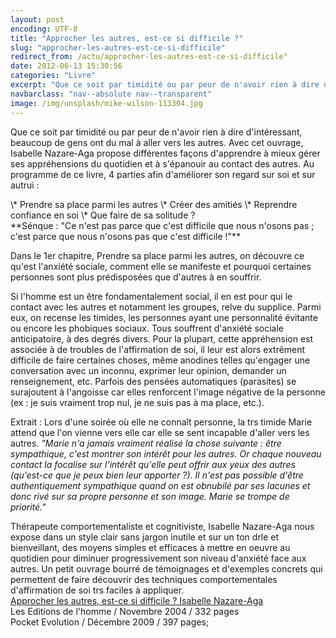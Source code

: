 ```yaml
---
layout: post
encoding: UTF-8
title: "Approcher les autres, est-ce si difficile ?"
slug: "approcher-les-autres-est-ce-si-difficile"
redirect_from: /actu/approcher-les-autres-est-ce-si-difficile"
date: 2012-06-13 15:30:56
categories: "Livre"
excerpt: "Que ce soit par timidité ou par peur de n'avoir rien à dire d'intéressant, beaucoup de gens ont du mal à aller vers les autres. Avec cet ouvrage, Isabelle Nazare-Aga propose différentes façons d'apprendre à mieux gérer ses appréhensions du quotidien et à s'épanouir au contact des autres."
navbarclass: "nav--absolute nav--transparent"
image: /img/unsplash/mike-wilson-113304.jpg
---
```

Que ce soit par timidité ou par peur de n'avoir rien à dire d'intéressant, beaucoup de gens ont du mal à aller vers les autres. Avec cet ouvrage, Isabelle Nazare-Aga propose différentes façons d'apprendre à mieux gérer ses appréhensions du quotidien et à s'épanouir au contact des autres.
Au programme de ce livre, 4 parties afin d'améliorer son regard sur soi et sur autrui :

<div align="left">  
 \* Prendre sa place parmi les autres  
 \* Créer des amitiés  
 \* Reprendre confiance en soi  
 \* Que faire de sa solitude ?</div>  
**Sénque : "Ce n'est pas parce que c'est difficile que nous n'osons pas ; c'est parce que nous n'osons pas que c'est difficile !"**  
  
Dans le 1er chapitre, Prendre sa place parmi les autres, on découvre ce qu'est l'anxiété sociale, comment elle se manifeste et pourquoi certaines personnes sont plus prédisposées que d'autres à en souffrir.   
  
Si l'homme est un être fondamentalement social, il en est pour qui le contact avec les autres et notamment les groupes, relve du supplice. Parmi eux, on recense les timides, les personnes ayant une personnalité évitante ou encore les phobiques sociaux. Tous souffrent d'anxiété sociale anticipatoire, à des degrés divers. Pour la plupart, cette appréhension est associée à de troubles de l'affirmation de soi, il leur est alors extrêment difficile de faire certaines choses, même anodines telles qu'engager une conversation avec un inconnu, exprimer leur opinion, demander un renseignement, etc. Parfois des pensées automatiques (parasites) se surajoutent à l'angoisse car elles renforcent l'image négative de la personne (ex : je suis vraiment trop nul, je ne suis pas à ma place, etc.).  
  
Extrait : Lors d'une soirée où elle ne connaît personne, la trs timide Marie attend que l'on vienne vers elle car elle se sent incapable d'aller vers les autres. _"Marie n'a jamais vraiment réalisé la chose suivante : être sympathique, c'est montrer son intérêt pour les autres. Or chaque nouveau contact la focalise sur l'intérêt qu'elle peut offrir aux yeux des autres (qu'est-ce que je peux bien leur apporter ?). Il n'est pas possible d'être authentiquement sympathique quand on est obnubilé par ses lacunes et donc rivé sur sa propre personne et son image. Marie se trompe de priorité."_  
  
Thérapeute comportementaliste et cognitiviste, Isabelle Nazare-Aga nous expose dans un style clair sans jargon inutile et sur un ton drle et bienveillant, des moyens simples et efficaces à mettre en oeuvre au quotidien pour diminuer progressivement son niveau d'anxiété face aux autres. Un petit ouvrage bourré de témoignages et d'exemples concrets qui permettent de faire découvrir des techniques comportementales d'affirmation de soi trs faciles à appliquer.  
[Approcher les autres, est-ce si difficile ? Isabelle Nazare-Aga](http://livre.fnac.com/a2749431/Isabelle-Nazare-Aga-Approcher-les-autres-est-ce-si-difficile)  
Les Editions de l'homme / Novembre 2004 / 332 pages  
Pocket Evolution / Décembre 2009 / 397 pages;